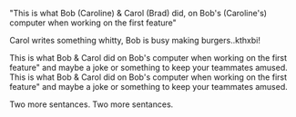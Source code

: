 "This is what Bob (Caroline) & Carol (Brad) did, on Bob's (Caroline's) computer when working on the first feature" 

Carol writes something whitty, Bob is busy making burgers..kthxbi!
 

This is what Bob & Carol did on Bob's computer when working on the first feature" and maybe a joke or something to keep your teammates amused.
This is what Bob & Carol did on Bob's computer when working on the first feature" and maybe a joke or something to keep your teammates amused.

Two more sentances.
Two more sentances.